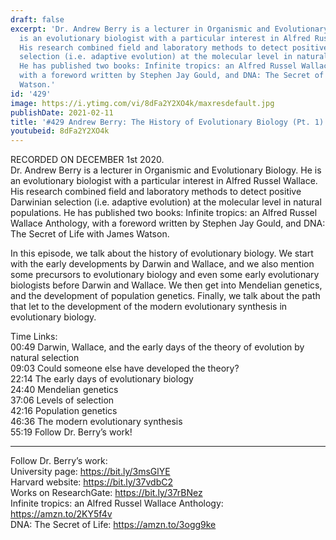 ```yaml
---
draft: false
excerpt: 'Dr. Andrew Berry is a lecturer in Organismic and Evolutionary Biology. He
  is an evolutionary biologist with a particular interest in Alfred Russel Wallace.
  His research combined field and laboratory methods to detect positive Darwinian
  selection (i.e. adaptive evolution) at the molecular level in natural populations.
  He has published two books: Infinite tropics: an Alfred Russel Wallace Anthology,
  with a foreword written by Stephen Jay Gould, and DNA: The Secret of Life with James
  Watson.'
id: '429'
image: https://i.ytimg.com/vi/8dFa2Y2XO4k/maxresdefault.jpg
publishDate: 2021-02-11
title: '#429 Andrew Berry: The History of Evolutionary Biology (Pt. 1)'
youtubeid: 8dFa2Y2XO4k
---
```

RECORDED ON DECEMBER 1st 2020.  
Dr. Andrew Berry is a lecturer in Organismic and Evolutionary Biology. He is an evolutionary biologist with a particular interest in Alfred Russel Wallace. His research combined field and laboratory methods to detect positive Darwinian selection (i.e. adaptive evolution) at the molecular level in natural populations. He has published two books: Infinite tropics: an Alfred Russel Wallace Anthology, with a foreword written by Stephen Jay Gould, and DNA: The Secret of Life with James Watson.

In this episode, we talk about the history of evolutionary biology. We start with the early developments by Darwin and Wallace, and we also mention some precursors to evolutionary biology and even some early evolutionary biologists before Darwin and Wallace. We then get into Mendelian genetics, and the development of population genetics. Finally, we talk about the path that let to the development of the modern evolutionary synthesis in evolutionary biology.

Time Links:  
00:49  Darwin, Wallace, and the early days of the theory of evolution by natural selection  
09:03  Could someone else have developed the theory?  
22:14  The early days of evolutionary biology  
24:40  Mendelian genetics  
37:06  Levels of selection  
42:16  Population genetics  
46:36  The modern evolutionary synthesis  
55:19  Follow Dr. Berry’s work!

---

Follow Dr. Berry’s work:  
University page: https://bit.ly/3msGlYE  
Harvard website: https://bit.ly/37vdbC2  
Works on ResearchGate: https://bit.ly/37rBNez  
Infinite tropics: an Alfred Russel Wallace Anthology: https://amzn.to/2KY5f4v  
DNA: The Secret of Life: https://amzn.to/3ogg9ke
